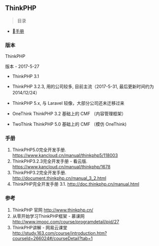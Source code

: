 ## ThinkPHP

> 目录
* [手册](#手册)

### 版本 


ThinkPHP



版本 - 2017-5-27

* ThinkPHP 3.1

* ThinkPHP 3.2.3, 用的公司较多, 目前主流（2017-5-31, 最后更新时间约为 2014/12/24）

* ThinkPHP 5.x, 与 Laravel 较像，大部分公司还未迁移过来

* OneThink    ThinkPHP 3.2 基础上的 CMF （内容管理框架）

* TwoThink    ThinkPHP 5.0 基础上的 CMF （模仿 OneThink)






### 手册

1. ThinkPHP5.0完全开发手册. https://www.kancloud.cn/manual/thinkphp5/118003
2. ThinkPHP3.2.3完全开发手册 - 看云版. https://www.kancloud.cn/manual/thinkphp/1678
2. ThinkPHP3.2完全开发手册. http://document.thinkphp.cn/manual_3_2.html
3. ThinkPHP完全开发手册 3.1. http://doc.thinkphp.cn/manual.html


### 参考

1. ThinkPHP 官网  http://www.thinkphp.cn/
2. 从零开始学习ThinkPHP框架 - 慕课网  http://www.imooc.com/course/programdetail/pid/27
3. ThinkPHP讲解 - 网易云课堂  http://study.163.com/course/introduction.htm?courseId=266024#/courseDetail?tab=1

